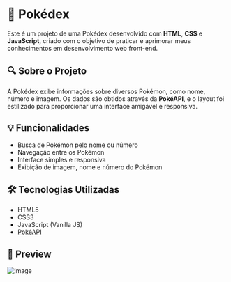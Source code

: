 # 📱 Pokédex

Este é um projeto de uma Pokédex desenvolvido com **HTML**, **CSS** e **JavaScript**, criado com o objetivo de praticar e aprimorar meus conhecimentos em desenvolvimento web front-end.

## 🔍 Sobre o Projeto

A Pokédex exibe informações sobre diversos Pokémon, como nome, número e imagem. Os dados são obtidos através da **PokéAPI**, e o layout foi estilizado para proporcionar uma interface amigável e responsiva.

## 💡 Funcionalidades

- Busca de Pokémon pelo nome ou número
- Navegação entre os Pokémon
- Interface simples e responsiva
- Exibição de imagem, nome e número do Pokémon

## 🛠️ Tecnologias Utilizadas

- HTML5
- CSS3
- JavaScript (Vanilla JS)
- [PokéAPI](https://pokeapi.co/)

## 📸 Preview
![image](https://github.com/user-attachments/assets/7ad088ab-0278-40f2-a406-544d53cf8e17)




